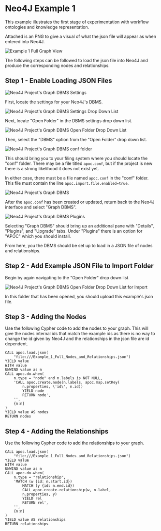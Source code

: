 # Neo4J Example 1

This example illustrates the first stage of experimentation with workflow ontologies and knowledge representation. 

Attached is an PNG to give a visual of what the json file will appear as when entered into Neo4J. 

![Example 1 Full Graph View](Example_1_Full_Graph_View.png "Example 1 Full Graph View")

The following steps can be followed to load the json file into Neo4J and produce the corresponding nodes and relationships. 

## Step 1 - Enable Loading JSON Files

![Neo4J Project's Graph DBMS Settings](./assets/img/Step_1_of_Load_JSON_Visuals.png "Neo4J Project's Graph DBMS Settings")

First, locate the settings for your Neo4J's DBMS.

![Neo4J Project's Graph DBMS Settings Drop Down List](./assets/img/Step_1_of_Load_JSON_Visuals_2.png "Neo4J Project's Graph DBMS Settings Drop Down List")

Next, locate "Open Folder" in the DBMS settings drop down list. 

![Neo4J Project's Graph DBMS Open Folder Drop Down List](./assets/img/Step_1_of_Load_JSON_Visuals_3.png "Neo4J Project's Graph DBMS Open Folder Drop Down List")

Then, select the "DBMS" option from the "Open Folder" drop down list. 

![Neo4J Project's Graph DBMS conf folder](./assets/img/Step_1_of_Load_JSON_Visuals_4.png "Neo4J Project's Graph DBMS conf folder")

This should bring you to your filing system where you should locate the "conf" folder. There may be a file titled `apoc.conf`, but if the project is new there is a strong likelihood it does not exist yet. 

In either case, there must be a file named `apoc.conf` in the "conf" folder. This file must contain the line `apoc.import.file.enabled=true`.

![Neo4J Project's Graph DBMS](./assets/img/Step_1_of_Load_JSON_Visuals_5.png "Neo4J Project's Graph DBMS")

After the `apoc.conf` has been created or updated, return back to the Neo4J interface and select "Graph DBMS".

![Neo4J Project's Graph DBMS Plugins](./assets/img/Step_1_of_Load_JSON_Visuals_6.png "Neo4J Project's Graph DBMS Plugins")

Selecting "Graph DBMS" should bring up an additional pane with "Details", "Plugins", and "Upgrade" tabs. Under "Plugins" there is an option for "APOC" which you should install. 

From here, you the DBMS should be set up to load in a JSON file of nodes and relationships. 

## Step 2 - Add Example JSON File to Import Folder

Begin by again navigating to the "Open Folder" drop down list. 

![Neo4J Project's Graph DBMS Open Folder Drop Down List for Import](./assets/img/Step_2_of_Load_JSON_Visuals.png "Neo4J Project's Graph DBMS Open Folder Drop Down List for Import")

In this folder that has been opened, you should upload this example's json file. 

## Step 3 - Adding the Nodes

Use the following Cypher code to add the nodes to your graph. This will give the nodes internal ids that match the example ids as there is no way to change the id given by Neo4J and the relationships in the json file are id dependent. 

    CALL apoc.load.json(
        "file:///Example_1_Full_Nodes_and_Relationships.json")  
    YIELD value  
    WITH value  
    UNWIND value as n  
    CALL apoc.do.when(  
        n.type = "node" and n.labels is NOT NULL,
        'CALL apoc.create.node(n.labels, apoc.map.setKey(
            n.properties, \'id\', n.id)) 
            YIELD node 
            RETURN node',
        '',
        {n:n}
    ) 
    YIELD value AS nodes
    RETURN nodes

## Step 4 - Adding the Relationships

Use the following Cypher code to add the relationships to your graph.

    CALL apoc.load.json(
        "file:///Example_1_Full_Nodes_and_Relationships.json") 
    YIELD value
    WITH value
    UNWIND value as n
    CALL apoc.do.when(
        n.type = "relationship",
        'MATCH (w {id: n.start.id}) 
            MATCH (y {id: n.end.id}) 
            CALL apoc.create.relationship(w, n.label, 
            n.properties, y) 
            YIELD rel 
            RETURN rel',
        '',
        {n:n}
    ) 
    YIELD value AS relationships
    RETURN relationships